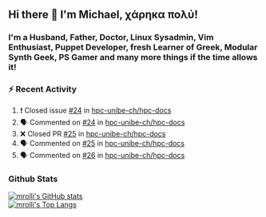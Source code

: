 ## Hi there 👋 I'm Michael, χάρηκα πολύ!

<!--
**mrolli/mrolli** is a ✨ _special_ ✨ repository because its `README.md` (this file) appears on your GitHub profile.

Here are some ideas to get you started:

- 🔭 I’m currently working on ...
- 🌱 I’m currently learning ...
- 👯 I’m looking to collaborate on ...
- 🤔 I’m looking for help with ...
- 💬 Ask me about ...
- 📫 How to reach me: ...
- 😄 Pronouns: ...
- ⚡ Fun fact: ...
-->

### I'm a Husband, Father, Doctor, Linux Sysadmin, Vim Enthusiast, Puppet Developer, fresh Learner of Greek, Modular Synth Geek, PS Gamer and many more things if the time allows it!

### :zap: Recent Activity

<!--START_SECTION:activity-->
1. ❗️ Closed issue [#24](https://github.com/hpc-unibe-ch/hpc-docs/issues/24) in [hpc-unibe-ch/hpc-docs](https://github.com/hpc-unibe-ch/hpc-docs)
2. 🗣 Commented on [#24](https://github.com/hpc-unibe-ch/hpc-docs/issues/24) in [hpc-unibe-ch/hpc-docs](https://github.com/hpc-unibe-ch/hpc-docs)
3. ❌ Closed PR [#25](https://github.com/hpc-unibe-ch/hpc-docs/pull/25) in [hpc-unibe-ch/hpc-docs](https://github.com/hpc-unibe-ch/hpc-docs)
4. 🗣 Commented on [#25](https://github.com/hpc-unibe-ch/hpc-docs/issues/25) in [hpc-unibe-ch/hpc-docs](https://github.com/hpc-unibe-ch/hpc-docs)
5. 🗣 Commented on [#26](https://github.com/hpc-unibe-ch/hpc-docs/issues/26) in [hpc-unibe-ch/hpc-docs](https://github.com/hpc-unibe-ch/hpc-docs)
<!--END_SECTION:activity-->

### Github Stats
[![mrolli's GitHub stats](https://github-readme-stats.vercel.app/api?username=mrolli&count_private=true&show_icons=true&theme=onedark)](https://github.com/anuraghazra/github-readme-stats)  
[![mrolli's Top Langs](https://github-readme-stats.vercel.app/api/top-langs/?username=mrolli&count_private=true&theme=onedark&hide=c%2B%2B,c,html,cmake,makefile&layout=compact)](https://github.com/anuraghazra/github-readme-stats)
